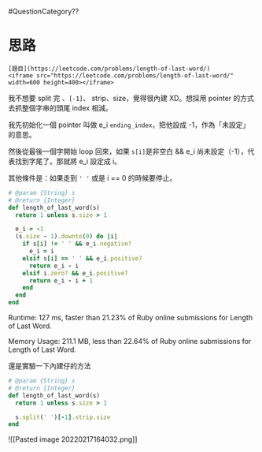 #QuestionCategory??

# 思路

```ad-note
[題目](https://leetcode.com/problems/length-of-last-word/)
<iframe src="https://leetcode.com/problems/length-of-last-word/" width=600 height=400></iframe>
```

我不想要 split 完 、`[-1]`、 strip、size，覺得很內建 XD。想採用 pointer 的方式去抓整個字串的頭尾 index 相減。

我先初始化一個 pointer 叫做 e_i `ending_index`，把他設成 -1，作為「未設定」的意思。

然後從最後一個字開始 loop 回來，如果 `s[i]`是非空白 && e_i 尚未設定（-1），代表找到字尾了。那就將 e_i 設定成 i。

其他條件是：如果走到 `' '` 或是 i == 0 的時候要停止。

```ruby
# @param {String} s
# @return {Integer}
def length_of_last_word(s)
  return 1 unless s.size > 1

  e_i = -1
  (s.size - 1).downto(0) do |i|
    if s[i] != ' ' && e_i.negative?
      e_i = i
    elsif s[i] == ' ' && e_i.positive?
      return e_i - i
    elsif i.zero? && e_i.positive?
      return e_i - i + 1
    end
  end
end
```

Runtime: 127 ms, faster than 21.23% of Ruby online submissions for Length of Last Word.

Memory Usage: 211.1 MB, less than 22.64% of Ruby online submissions for Length of Last Word.

還是實驗一下內建仔的方法
```ruby
# @param {String} s
# @return {Integer}
def length_of_last_word(s)
  return 1 unless s.size > 1

  s.split(' ')[-1].strip.size
end
```


![[Pasted image 20220217164032.png]]
